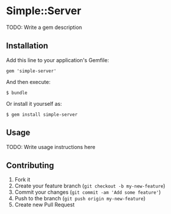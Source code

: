 # Simple::Server

TODO: Write a gem description

## Installation

Add this line to your application's Gemfile:

    gem 'simple-server'

And then execute:

    $ bundle

Or install it yourself as:

    $ gem install simple-server

## Usage

TODO: Write usage instructions here

## Contributing

1. Fork it
2. Create your feature branch (`git checkout -b my-new-feature`)
3. Commit your changes (`git commit -am 'Add some feature'`)
4. Push to the branch (`git push origin my-new-feature`)
5. Create new Pull Request
